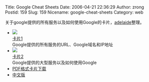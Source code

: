 Title: Google Cheat Sheets
Date: 2006-04-21 22:36:29
Author: zrong
Postid: 159
Slug: 159
Nicename: google-cheat-sheets
Category: web

关于google提供的所有服务以及如何使用Google的卡片，[adelaide](http://www.adelaider.com/google/)整理。

-   [![](http://www.adelaider.com/google/p1.png)  
   卡片1](http://www.adelaider.com/google/?cheatsheet&page=1)  
    Google提供的所有服务的URL、Google域名和IP地址
-   [![](http://www.adelaider.com/google/p2.png)  
   卡片2](http://www.adelaider.com/google/?cheatsheet&page=2)  
    Google提供的大型服务以及如何使用Google
-   [PDF格式卡片下载](http://www.adelaider.com/google/?cheatsheet)
-   [中文版](http://www.skyfish.com.cn/date/gcs/index-hb.html)

